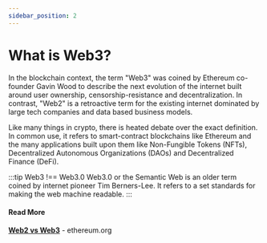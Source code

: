 ```yaml
---
sidebar_position: 2
---
```


# What is Web3?

In the blockchain context, the term "Web3" was coined by Ethereum co-founder Gavin Wood to describe the next evolution of the internet built around user ownership, censorship-resistance and decentralization. In contrast, "Web2" is a retroactive term for the existing internet dominated by large tech companies and data based business models.

Like many things in crypto, there is heated debate over the exact definition. In common use, it refers to smart-contract blockchains like Ethereum and the many applications built upon them like Non-Fungible Tokens (NFTs), Decentralized Autonomous Organizations (DAOs) and Decentralized Finance (DeFi).

:::tip Web3 !== Web3.0
Web3.0 or the Semantic Web is an older term coined by internet pioneer Tim Berners-Lee. It refers to a set standards for making the web machine readable.
:::

#### Read More

**[Web2 vs Web3](https://ethereum.org/en/developers/docs/web2-vs-web3/)** - ethereum.org
